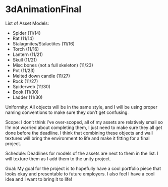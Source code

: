 # 3dAnimationFinal
List of Asset Models:
- Spider (11/14)
- Rat (11/14)
- Stalagmites/Stalactites (11/16)
- Torch (11/16)
- Lantern (11/21)
- Skull (11/21)
- Misc bones (not a full skeleton) (11/23)
- Pot (11/23)
- Melted down candle (11/27)
- Rock (11/27)
- Spiderweb (11/30)
- Book (11/30)
- Ladder (11/30)

Uniformity:
All objects will be in the same style, and I will be using proper naming conventions to make sure they don’t get confusing.

Scope:
I don’t think I’ve over-scoped, all of my assets are relatively small so I’m not worried about completing them, I just need to make sure they all get done before the deadline.
I think that combining these objects and wall textures will bring the environment to life and make it fitting for a final project.

Schedule:
Deadlines for models of the assets are next to them in the list.
I will texture them as I add them to the unity project.

Goal:
My goal for the project is to hopefully have a cool portfolio piece that looks okay and presentable to future employers. I also feel I have a cool idea and I want to bring it to life!
